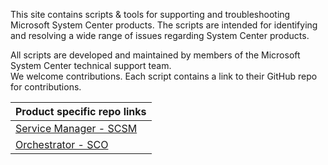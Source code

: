 This site contains scripts & tools for supporting and troubleshooting Microsoft System Center products. The scripts are intended for identifying and resolving a wide range of issues regarding System Center products. 

All scripts are developed and maintained by members of the Microsoft System Center technical support team.  
We welcome contributions. Each script contains a link to their GitHub repo for contributions.

| Product specific repo links |   
| :------------------------ | 
| [Service Manager - SCSM](https://khusmeno-ms.github.io/CSS-SystemCenter-ServiceManager) |
| [Orchestrator - SCO](https://khusmeno-ms.github.io/CSS-SystemCenter-Orchestrator)  | 

